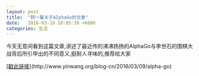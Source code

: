 ```yaml
---
layout: post
title:  "转一篇关于AIphaGo的文章"
date:   2016-03-10 18:05:39 +0800
categories: 生活
---
```

<p>
  今天无意间看到这篇文章,讲述了最近传的沸沸扬扬的AIphaGo与李世石的围棋大战背后所引申出的不同意义,挺耐人寻味的,推荐给大家
</p>
<p>
<a href="http://www.yinwang.org/blog-cn/2016/03/09/alpha-go" target="_blank">[戳此链接]</a>(http://www.yinwang.org/blog-cn/2016/03/09/alpha-go)
</p>
